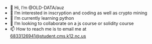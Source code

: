 - 👋 Hi, I’m @OLD-DATA/auz
- 👀 I’m interested in inscryption and coding as well as crypto mining
- 🌱 I’m currently learning python
- 💞️ I’m looking to collaborate on a js course or solidity course
- 📫 How to reach me is to email me at 6833126941@student.cms.k12.nc.us

<!---
OLD-DATA/OLD-DATA is a ✨ special ✨ repository because its `README.md` (this file) appears on your GitHub profile.
You can click the Preview link to take a look at your changes.
--->
